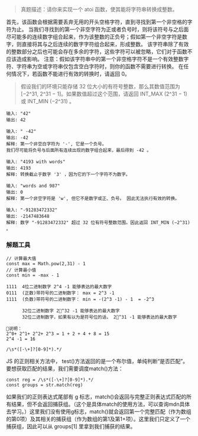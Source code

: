 > 真题描述：请你来实现一个 atoi 函数，使其能将字符串转换成整数。

首先，该函数会根据需要丢弃无用的开头空格字符，直到寻找到第一个非空格的字符为止。
当我们寻找到的第一个非空字符为正或者负号时，则将该符号与之后面尽可能多的连续数字组合起来，作为该整数的正负号；假如第一个非空字符是数字，则直接将其与之后连续的数字字符组合起来，形成整数。
该字符串除了有效的整数部分之后也可能会存在多余的字符，这些字符可以被忽略，它们对于函数不应该造成影响。
注意：假如该字符串中的第一个非空格字符不是一个有效整数字符、字符串为空或字符串仅包含空白字符时，则你的函数不需要进行转换。
在任何情况下，若函数不能进行有效的转换时，请返回 0。

> 假设我们的环境只能存储 32 位大小的有符号整数，那么其数值范围为 [−2^31,  2^31 − 1]。如果数值超过这个范围，请返回  INT_MAX (2^31 − 1) 或 INT_MIN (−2^31) 。


```
输入: "42"
输出: 42

输入: " -42"
输出: -42
解释: 第一个非空白字符为 '-', 它是一个负号。
我们尽可能将负号与后面所有连续出现的数字组合起来，最后得到 -42 。

输入: "4193 with words"
输出: 4193
解释: 转换截止于数字 '3' ，因为它的下一个字符不为数字。

输入: "words and 987"
输出: 0
解释: 第一个非空字符是 'w', 但它不是数字或正、负号。 因此无法执行有效的转换。

输入: "-91283472332"
输出: -2147483648
解释: 数字 "-91283472332" 超过 32 位有符号整数范围。因此返回 INT_MIN (−2^31) 。
```

### 解题工具
```
// 计算最大值
const max = Math.pow(2,31) - 1
// 计算最小值
const min = -max - 1
```

```
1111  4位二进制数字 2^4 -1 能够表达的最大数字
0111  (正数)带符号的二进制数字： max = 2^3 -1
1111  (负数)带符号的二进制数字： min = -(2^3 -1) - 1  = -2^3 

      32位二进制数字 2^32 -1 能够表达的最大数字
      32位二进制数字，如果有以为是符号位的话， 2^31 -1 能够表达的最大数字

🌰说明：
2^0+ 2^1+ 2^2+ 2^3 = 1 + 2 + 4 + 8 = 15
2^4 -1 = 16
```

```
/\s*([-\+]?[0-9]*).*/
```
 JS 的正则相关方法中， test()方法返回的是一个布尔值，单纯判断“是否匹配”。要想获取匹配的结果，我们需要调度match()方法： 
```
const reg = /\s*([-\+]?[0-9]*).*/
const groups = str.match(reg)
```
如果我们的正则表达式尾部有 g 标志，match()会返回与完整正则表达式匹配的所有结果，但不会返回捕获组。（这个是具体match的使用方法，可以查询mdn具体去学习。）这里我们没有使用g标志，match()就会返回第一个完整匹配（作为数组的第0项）及其相关的捕获组（作为数组的第1及第1+项）。这里我们只定义了一个捕获组，因此可以从 groups[1] 里拿到我们捕获的结果。


